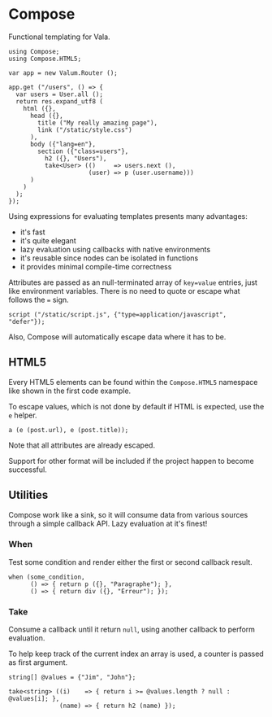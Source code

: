 # Compose

Functional templating for Vala.

```vala
using Compose;
using Compose.HTML5;

var app = new Valum.Router ();

app.get ("/users", () => {
  var users = User.all ();
  return res.expand_utf8 (
    html ({},
      head ({},
        title ("My really amazing page"),
        link ("/static/style.css")
      ),
      body ({"lang=en"},
        section ({"class=users"},
          h2 ({}, "Users"),
          take<User> (()     => users.next (),
                      (user) => p (user.username)))
      )
    )
  );
});
```

Using expressions for evaluating templates presents many advantages:

 - it's fast
 - it's quite elegant
 - lazy evaluation using callbacks with native environments
 - it's reusable since nodes can be isolated in functions
 - it provides minimal compile-time correctness

Attributes are passed as an null-terminated array of `key=value` entries, just
like environment variables. There is no need to quote or escape what follows
the `=` sign.

```vala
script ("/static/script.js", {"type=application/javascript", "defer"});
```

Also, Compose will automatically escape data where it has to be.

## HTML5

Every HTML5 elements can be found within the `Compose.HTML5` namespace like
shown in the first code example.

To escape values, which is not done by default if HTML is expected, use the `e`
helper.

```vala
a (e (post.url), e (post.title));
```

Note that all attributes are already escaped.

Support for other format will be included if the project happen to become
successful.

## Utilities

Compose work like a sink, so it will consume data from various sources through
a simple callback API. Lazy evaluation at it's finest!

### When

Test some condition and render either the first or second callback result.

```vala
when (some_condition,
      () => { return p ({}, "Paragraphe"); },
      () => { return div ({}, "Erreur"); });
```

### Take

Consume a callback until it return `null`, using another callback to perform
evaluation.

To help keep track of the current index an array is used, a counter is passed
as first argument.

```vala
string[] @values = {"Jim", "John"};

take<string> ((i)    => { return i >= @values.length ? null : @values[i]; },
              (name) => { return h2 (name) });

```

